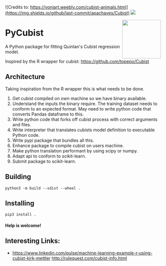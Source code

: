 ![Credits to: https://voniart.weebly.com/cubist-animals.html](https://img.shields.io/github/last-commit/apachaves/Cubist)
![](https://img.shields.io/github/languages/code-size/apachaves/Cubist)

<img src='https://voniart.weebly.com/uploads/1/2/3/9/12399176/7832674_orig.jpg' width=125 height=125 align="right">

# PyCubist

A Python package for fitting Quinlan's Cubist regression model.

Inspired by the R wrapper for cubist: https://github.com/topepo/Cubist

## Architecture
Taking inspiration from the R wrapper this is what needs to be done.
1. Get cubist compiled on own machine so we have binary available.
2. Understand the inputs the binary require. The training dataset needs to conform to an expected format. May need to write python code that converts Pandas dataframe to this.
3. Write python code that forks off cubist process with correct arguments and files.
4. Write interpreter that translates cubists model definition to executable Python code.
5. Write pypi package that bundles all this.
6. Enhance package to compile cubist on users machine.
7. Make python translation performant by using scipy or numpy.
8. Adapt api to conform to scikit-learn.
9. Submit package to scikit-learn.


## Building
`python3 -m build --sdist --wheel .`

## Installing
`pip3 install .`

#### Help is welcome!

## Interesting Links:  
- https://www.linkedin.com/pulse/machine-learning-example-r-using-cubist-kirk-mettler
http://rulequest.com/cubist-info.html
